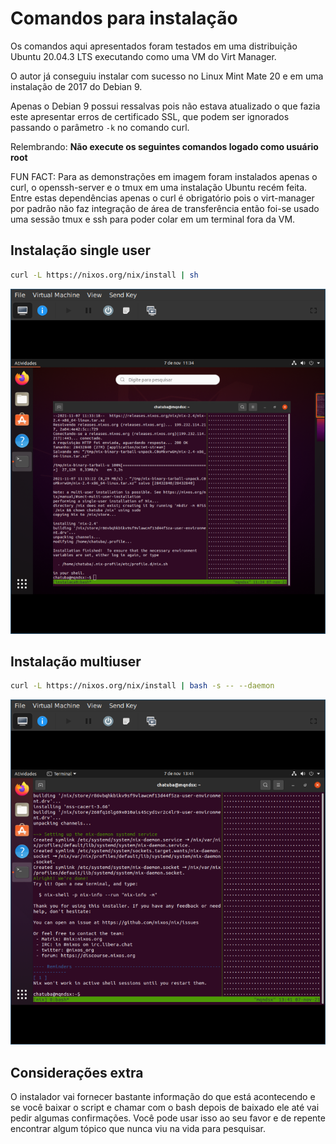 # Comandos para instalação

Os comandos aqui apresentados foram testados em uma distribuição Ubuntu 20.04.3 LTS executando como uma VM do Virt Manager.

O autor já conseguiu instalar com sucesso no Linux Mint Mate 20 e em uma instalação de 2017 do Debian 9.

Apenas o Debian 9 possui ressalvas pois não estava atualizado o que fazia este apresentar erros de certificado SSL, que podem ser ignorados passando o parâmetro `-k` no comando curl.

Relembrando: **Não execute os seguintes comandos logado como usuário root**

FUN FACT: Para as demonstrações em imagem foram instalados apenas o curl, o openssh-server e o tmux em uma instalação Ubuntu recém feita. Entre estas dependências apenas o curl é obrigatório pois o virt-manager por padrão não faz integração de área de transferência então foi-se usado uma sessão tmux e ssh para poder colar em um terminal fora da VM.

## Instalação single user

```sh
curl -L https://nixos.org/nix/install | sh
```

![Instalação single user](../assets/instalacao-single-user.png)


## Instalação multiuser


```sh
curl -L https://nixos.org/nix/install | bash -s -- --daemon
```

![Instalação multiuser](../assets/instalacao-multi-user.png)

## Considerações extra

O instalador vai fornecer bastante informação do que está acontecendo e se você baixar o script e chamar com o bash depois de baixado ele até vai pedir algumas confirmações. Você pode usar isso ao seu favor e de repente encontrar algum tópico que nunca viu na vida para pesquisar.
